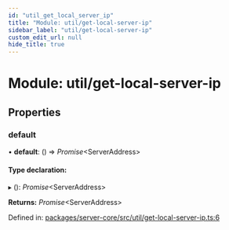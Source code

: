 ```yaml
---
id: "util_get_local_server_ip"
title: "Module: util/get-local-server-ip"
sidebar_label: "util/get-local-server-ip"
custom_edit_url: null
hide_title: true
---
```


# Module: util/get-local-server-ip

## Properties

### default

• **default**: () => *Promise*<ServerAddress\>

#### Type declaration:

▸ (): *Promise*<ServerAddress\>

**Returns:** *Promise*<ServerAddress\>

Defined in: [packages/server-core/src/util/get-local-server-ip.ts:6](https://github.com/xr3ngine/xr3ngine/blob/77d12cea0/packages/server-core/src/util/get-local-server-ip.ts#L6)
